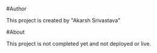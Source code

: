 #Author

This project is created by "Akarsh Srivastava"

#About

This project is not completed yet and not deployed or live.
